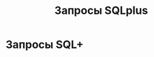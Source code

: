 ﻿---
layout: default
title: Запросы SQLplus
nav_order: 1
parent: Справочная информация
has_children: true
---

Запросы SQL+
=============
